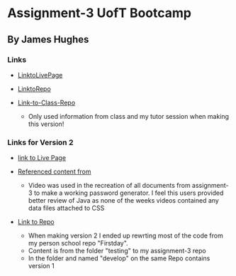 # Assignment-3 UofT Bootcamp 
## By James Hughes 

### Links 
* [LinktoLivePage](https://jameshughes2009.github.io/assignment-3/Develop/)

* [LinktoRepo](https://github.com/Jameshughes2009/assignment-3)

* [Link-to-Class-Repo](https://git.bootcampcontent.com/University-of-Toronto/UTOR-VIRT-FSF-PT-12-2023-U-LOLC/-/blob/main/03-JavaScript/02-Challenge/Develop/script.js?ref_type=heads)
    * Only used information from class and my tutor session when making this version!

### Links for Version 2
* [link to Live Page](https://jameshughes2009.github.io/assignment-3/Testing/)

* [Referenced content from](https://www.youtube.com/@GreatStackDev)
    * Video was used in the recreation of all documents from assignment-3 to make a working password generator. I feel this users provided better review of Java as none of the weeks videos contained any data files attached to CSS

* [Link to Repo](https://github.com/Jameshughes2009/Firstday/tree/main/Testing)
    * When making version 2 I ended up rewrting most of the code from my person school repo "Firstday".
    *  Content is from the folder "testing" to my assignment-3 repo
    *  In the folder and named "develop" on the same Repo contains version 1
